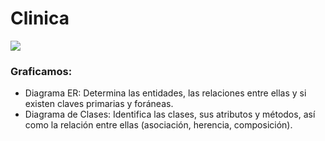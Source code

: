 <h1>Clinica</h1>

<img src="https://img.freepik.com/fotos-premium/ilustracion-dibujos-animados-hospital-cruz-roja-el_1288444-234.jpg?semt=ais_hybrid">

<h3>Graficamos:</h3>
<ul>
  <li>Diagrama ER: Determina las entidades, las relaciones entre ellas y si existen claves primarias y foráneas.</li>
  <li>Diagrama de Clases: Identifica las clases, sus atributos y métodos, así como la relación entre ellas (asociación, herencia, composición).</li>
</ul>
